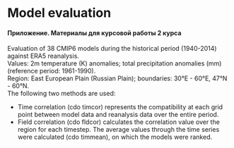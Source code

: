 # Model evaluation
#### Приложение. Материалы для курсовой работы 2 курса

Evaluation of 38 CMIP6 models during the historical period (1940-2014) against ERA5 reanalysis.\
Values: 2m temperature (K) anomalies; total precipitation anomalies (mm) (reference period: 1961-1990).\
Region: East European Plain (Russian Plain); boundaries: 30°E - 60°E, 47°N - 60°N.\
The following two methods are used:
- Time correlation (cdo timcor) represents the compatibility at each grid point between model data and reanalysis data over the entire period.
- Field correlation (cdo fldcor) calculates the correlation value over the region for each timestep.
The average values through the time series were calculated (cdo timmean), on which the models were ranked.
